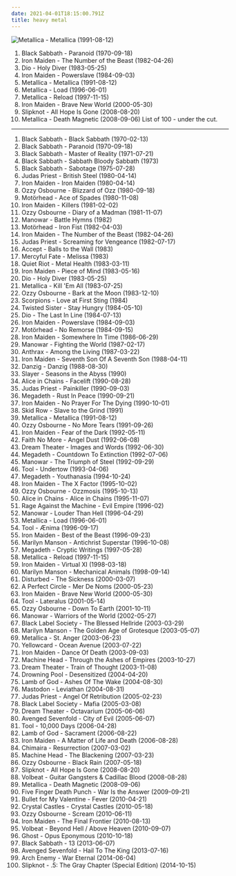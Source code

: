 ```yaml
---
date: 2021-04-01T18:15:00.791Z
title: heavy metal
---
```

![Metallica - Metallica (1991-08-12)](http://coverartarchive.org/release/6e729716-c0eb-3f50-a740-96ac173be50d/15178306391-500.jpg "Metallica - Metallica (1991-08-12)")
1. <span title="#heavy_metal">Black Sabbath - Paranoid (1970-09-18)</span>
2. <span title="#heavy_metal">Iron Maiden - The Number of the Beast (1982-04-26)</span>
3. <span title="#heavy_metal">Dio - Holy Diver (1983-05-25)</span>
4. <span title="#heavy_metal">Iron Maiden - Powerslave (1984-09-03)</span>
5. <span title="#heavy_metal #metal">Metallica - Metallica (1991-08-12)</span>
6. <span title="#hard_rock #heavy_metal">Metallica - Load (1996-06-01)</span>
7. <span title="#hard_rock #heavy_metal #metal">Metallica - Reload (1997-11-15)</span>
8. <span title="#heavy_metal">Iron Maiden - Brave New World (2000-05-30)</span>
9. <span title="#metal #alternative_metal #nu_metal">Slipknot - All Hope Is Gone (2008-08-20)</span>
10. <span title="#thrash_metal">Metallica - Death Magnetic (2008-09-06)</span>
List of 100 - under the cut.
<!-- more -->
-----
1. <span title="#heavy_metal">Black Sabbath - Black Sabbath (1970-02-13)</span>
2. <span title="#heavy_metal">Black Sabbath - Paranoid (1970-09-18)</span>
3. <span title="#heavy_metal">Black Sabbath - Master of Reality (1971-07-21)</span>
4. <span title="#heavy_metal">Black Sabbath - Sabbath Bloody Sabbath (1973)</span>
5. <span title="#heavy_metal">Black Sabbath - Sabotage (1975-07-28)</span>
6. <span title="#heavy_metal">Judas Priest - British Steel (1980-04-14)</span>
7. <span title="#heavy_metal">Iron Maiden - Iron Maiden (1980-04-14)</span>
8. <span title="#heavy_metal">Ozzy Osbourne - Blizzard of Ozz (1980-09-18)</span>
9. <span title="#heavy_metal #hard_rock">Motörhead - Ace of Spades (1980-11-08)</span>
10. <span title="#heavy_metal">Iron Maiden - Killers (1981-02-02)</span>
11. <span title="#heavy_metal">Ozzy Osbourne - Diary of a Madman (1981-11-07)</span>
12. <span title="#heavy_metal">Manowar - Battle Hymns (1982)</span>
13. <span title="#heavy_metal">Motörhead - Iron Fist (1982-04-03)</span>
14. <span title="#heavy_metal">Iron Maiden - The Number of the Beast (1982-04-26)</span>
15. <span title="#heavy_metal">Judas Priest - Screaming for Vengeance (1982-07-17)</span>
16. <span title="#heavy_metal">Accept - Balls to the Wall (1983)</span>
17. <span title="#heavy_metal">Mercyful Fate - Melissa (1983)</span>
18. <span title="#heavy_metal">Quiet Riot - Metal Health (1983-03-11)</span>
19. <span title="#heavy_metal">Iron Maiden - Piece of Mind (1983-05-16)</span>
20. <span title="#heavy_metal">Dio - Holy Diver (1983-05-25)</span>
21. <span title="#thrash_metal">Metallica - Kill 'Em All (1983-07-25)</span>
22. <span title="#heavy_metal">Ozzy Osbourne - Bark at the Moon (1983-12-10)</span>
23. <span title="#hard_rock">Scorpions - Love at First Sting (1984)</span>
24. <span title="#heavy_metal #hard_rock">Twisted Sister - Stay Hungry (1984-05-10)</span>
25. <span title="#heavy_metal">Dio - The Last In Line (1984-07-13)</span>
26. <span title="#heavy_metal">Iron Maiden - Powerslave (1984-09-03)</span>
27. <span title="#heavy_metal">Motörhead - No Remorse (1984-09-15)</span>
28. <span title="#heavy_metal">Iron Maiden - Somewhere In Time (1986-06-29)</span>
29. <span title="#heavy_metal">Manowar - Fighting the World (1987-02-17)</span>
30. <span title="#thrash_metal">Anthrax - Among the Living (1987-03-22)</span>
31. <span title="#heavy_metal">Iron Maiden - Seventh Son Of A Seventh Son (1988-04-11)</span>
32. <span title="#heavy_metal #hard_rock">Danzig - Danzig (1988-08-30)</span>
33. <span title="#thrash_metal">Slayer - Seasons in the Abyss (1990)</span>
34. <span title="#grunge">Alice in Chains - Facelift (1990-08-28)</span>
35. <span title="#heavy_metal">Judas Priest - Painkiller (1990-09-03)</span>
36. <span title="#thrash_metal">Megadeth - Rust In Peace (1990-09-21)</span>
37. <span title="#heavy_metal">Iron Maiden - No Prayer For The Dying (1990-10-01)</span>
38. <span title="#heavy_metal #hard_rock">Skid Row - Slave to the Grind (1991)</span>
39. <span title="#heavy_metal #metal">Metallica - Metallica (1991-08-12)</span>
40. <span title="#heavy_metal">Ozzy Osbourne - No More Tears (1991-09-26)</span>
41. <span title="#heavy_metal">Iron Maiden - Fear of the Dark (1992-05-11)</span>
42. <span title="#alternative_rock #rock #alternative_metal #1992 #alternative">Faith No More - Angel Dust (1992-06-08)</span>
43. <span title="#progressive_metal">Dream Theater - Images and Words (1992-06-30)</span>
44. <span title="#thrash_metal #heavy_metal">Megadeth - Countdown To Extinction (1992-07-06)</span>
45. <span title="#heavy_metal">Manowar - The Triumph of Steel (1992-09-29)</span>
46. <span title="#progressive_metal #alternative_metal">Tool - Undertow (1993-04-06)</span>
47. <span title="#heavy_metal #thrash_metal">Megadeth - Youthanasia (1994-10-24)</span>
48. <span title="#heavy_metal">Iron Maiden - The X Factor (1995-10-02)</span>
49. <span title="#heavy_metal">Ozzy Osbourne - Ozzmosis (1995-10-13)</span>
50. <span title="#grunge">Alice in Chains - Alice in Chains (1995-11-07)</span>
51. <span title="#rock #alternative #90_s #1996 #alternative_rock #hard_rock">Rage Against the Machine - Evil Empire (1996-02)</span>
52. <span title="#heavy_metal">Manowar - Louder Than Hell (1996-04-29)</span>
53. <span title="#hard_rock #heavy_metal">Metallica - Load (1996-06-01)</span>
54. <span title="#progressive_metal #progressive_rock #metal">Tool - Ænima (1996-09-17)</span>
55. <span title="#heavy_metal">Iron Maiden - Best of the Beast (1996-09-23)</span>
56. <span title="#industrial_metal #industrial #metal">Marilyn Manson - Antichrist Superstar (1996-10-08)</span>
57. <span title="#heavy_metal #thrash_metal">Megadeth - Cryptic Writings (1997-05-28)</span>
58. <span title="#hard_rock #heavy_metal #metal">Metallica - Reload (1997-11-15)</span>
59. <span title="#heavy_metal">Iron Maiden - Virtual XI (1998-03-18)</span>
60. <span title="#industrial_rock #industrial_metal #industrial #glam_rock #metal">Marilyn Manson - Mechanical Animals (1998-09-14)</span>
61. <span title="#metal #nu_metal #alternative_metal #disturbed">Disturbed - The Sickness (2000-03-07)</span>
62. <span title="#alternative_rock #rock #progressive_rock">A Perfect Circle - Mer De Noms (2000-05-23)</span>
63. <span title="#heavy_metal">Iron Maiden - Brave New World (2000-05-30)</span>
64. <span title="#progressive_metal #progressive_rock">Tool - Lateralus (2001-05-14)</span>
65. <span title="#heavy_metal">Ozzy Osbourne - Down To Earth (2001-10-11)</span>
66. <span title="#heavy_metal">Manowar - Warriors of the World (2002-05-27)</span>
67. <span title="#heavy_metal">Black Label Society - The Blessed Hellride (2003-03-29)</span>
68. <span title="#industrial_metal #industrial">Marilyn Manson - The Golden Age of Grotesque (2003-05-07)</span>
69. <span title="#heavy_metal #metal #thrash_metal">Metallica - St. Anger (2003-06-23)</span>
70. <span title="#rock #pop_punk #yellowcard #punk">Yellowcard - Ocean Avenue (2003-07-22)</span>
71. <span title="#heavy_metal">Iron Maiden - Dance Of Death (2003-09-03)</span>
72. <span title="#thrash_metal #groove_metal">Machine Head - Through the Ashes of Empires (2003-10-27)</span>
73. <span title="#progressive_metal">Dream Theater - Train of Thought (2003-11-08)</span>
74. <span title="#metal #alternative_metal #heavy_metal #hard_rock #nu_metal">Drowning Pool - Desensitized (2004-04-20)</span>
75. <span title="#metalcore #groove_metal #metal #thrash_metal #2004 #death_metal">Lamb of God - Ashes Of The Wake (2004-08-30)</span>
76. <span title="#whalecore #progressive_metal #sludge_metal">Mastodon - Leviathan (2004-08-31)</span>
77. <span title="#heavy_metal">Judas Priest - Angel Of Retribution (2005-02-23)</span>
78. <span title="#heavy_metal">Black Label Society - Mafia (2005-03-08)</span>
79. <span title="#progressive_metal">Dream Theater - Octavarium (2005-06-06)</span>
80. <span title="#metal #hard_rock">Avenged Sevenfold - City of Evil (2005-06-07)</span>
81. <span title="#progressive_metal #progressive_rock">Tool - 10,000 Days (2006-04-28)</span>
82. <span title="#metalcore #groove_metal #thrash_metal #metal #death_metal">Lamb of God - Sacrament (2006-08-22)</span>
83. <span title="#heavy_metal">Iron Maiden - A Matter of Life and Death (2006-08-28)</span>
84. <span title="#metalcore #groove_metal">Chimaira - Resurrection (2007-03-02)</span>
85. <span title="#thrash_metal #groove_metal">Machine Head - The Blackening (2007-03-23)</span>
86. <span title="#heavy_metal">Ozzy Osbourne - Black Rain (2007-05-18)</span>
87. <span title="#metal #alternative_metal #nu_metal">Slipknot - All Hope Is Gone (2008-08-20)</span>
88. <span title="#heavy_metal #rockabilly">Volbeat - Guitar Gangsters & Cadillac Blood (2008-08-28)</span>
89. <span title="#thrash_metal">Metallica - Death Magnetic (2008-09-06)</span>
90. <span title="#groove_metal #alternative_metal #2009">Five Finger Death Punch - War Is the Answer (2009-09-21)</span>
91. <span title="#2010 #metalcore #heavy_metal">Bullet for My Valentine - Fever (2010-04-21)</span>
92. <span title="#electronic #8_bit">Crystal Castles - Crystal Castles (2010-05-18)</span>
93. <span title="#heavy_metal">Ozzy Osbourne - Scream (2010-06-11)</span>
94. <span title="#heavy_metal">Iron Maiden - The Final Frontier (2010-08-13)</span>
95. <span title="#heavy_metal">Volbeat - Beyond Hell / Above Heaven (2010-09-07)</span>
96. <span title="#heavy_metal #2010">Ghost - Opus Eponymous (2010-10-18)</span>
97. <span title="#heavy_metal">Black Sabbath - 13 (2013-06-07)</span>
98. <span title="#heavy_metal #2013">Avenged Sevenfold - Hail To The King (2013-07-16)</span>
99. <span title="#melodic_death_metal #2014">Arch Enemy - War Eternal (2014-06-04)</span>
100. <span title="#heavy_metal #alternative_metal #nu_metal">Slipknot - .5: The Gray Chapter (Special Edition) (2014-10-15)</span>
